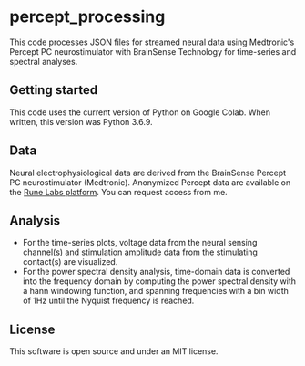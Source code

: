 # percept_processing

This code processes JSON files for streamed neural data using Medtronic's Percept PC neurostimulator
with BrainSense Technology for time-series and spectral analyses. 

## Getting started
This code uses the current version of Python on Google Colab. When written, this version was Python 3.6.9. 

## Data
Neural electrophysiological data are derived from the BrainSense Percept PC neurostimulator (Medtronic). 
Anonymized Percept data are available on the [Rune Labs platform](https://app.runelabs.io/patients).
You can request access from me.

## Analysis
* For the time-series plots, voltage data from the neural sensing channel(s) and stimulation amplitude data from the stimulating contact(s) are visualized.
* For the power spectral density analysis, time-domain data is converted into the frequency domain by computing the power spectral density with a hann windowing function, and spanning frequencies with a bin width of 1Hz until the Nyquist frequency is reached.

## License
This software is open source and under an MIT license.
